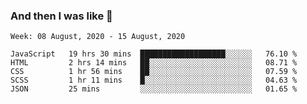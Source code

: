  ### And then I was like 🥱
<!--
**Mat2ja/Mat2ja** is a ✨ _special_ ✨ repository because its `README.md` (this file) appears on your GitHub profile.

Here are some ideas to get you started:

- 🔭 I’m currently working on ...
- 🌱 I’m currently learning ...
- 👯 I’m looking to collaborate on ...
- 🤔 I’m looking for help with ...
- 💬 Ask me about ...
- 📫 How to reach me: ...
- 😄 Pronouns: ...
- ⚡ Fun fact: ...
-->

<!--START_SECTION:waka-->
```text
Week: 08 August, 2020 - 15 August, 2020

JavaScript   19 hrs 30 mins  ███████████████████░░░░░░   76.10 % 
HTML         2 hrs 14 mins   ██░░░░░░░░░░░░░░░░░░░░░░░   08.71 % 
CSS          1 hr 56 mins    ██░░░░░░░░░░░░░░░░░░░░░░░   07.59 % 
SCSS         1 hr 11 mins    █░░░░░░░░░░░░░░░░░░░░░░░░   04.63 % 
JSON         25 mins         ░░░░░░░░░░░░░░░░░░░░░░░░░   01.65 %
```
<!--END_SECTION:waka-->
